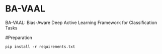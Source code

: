 # BA-VAAL
BA-VAAL: Bias-Aware Deep Active Learning Framework for Classification Tasks

#Preparation
```
pip install -r requirements.txt
```     

